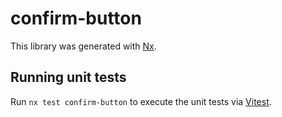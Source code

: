 # confirm-button

This library was generated with [Nx](https://nx.dev).

## Running unit tests

Run `nx test confirm-button` to execute the unit tests via [Vitest](https://vitest.dev/).
